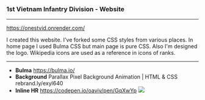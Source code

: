 ### 1st Vietnam Infantry Division - Website

------------
https://onestvid.onrender.com/

I created this website. I've forked some CSS styles from various places. In home page I used Bulma CSS but main page is pure CSS. Also I'm designed the logo. Wikipedia icons are used as a reference in icons of ranks.

------------

- **Bulma**
https://bulma.io/
- **Background**
Parallax Pixel Background Animation | HTML & CSS rebrand.ly/exyl640
- **Inline HR**
https://codepen.io/oaviv/pen/GqXwYp
[![](https://i.imgur.com/H0KlS58.png)](https://i.imgur.com/H0KlS58.png)

